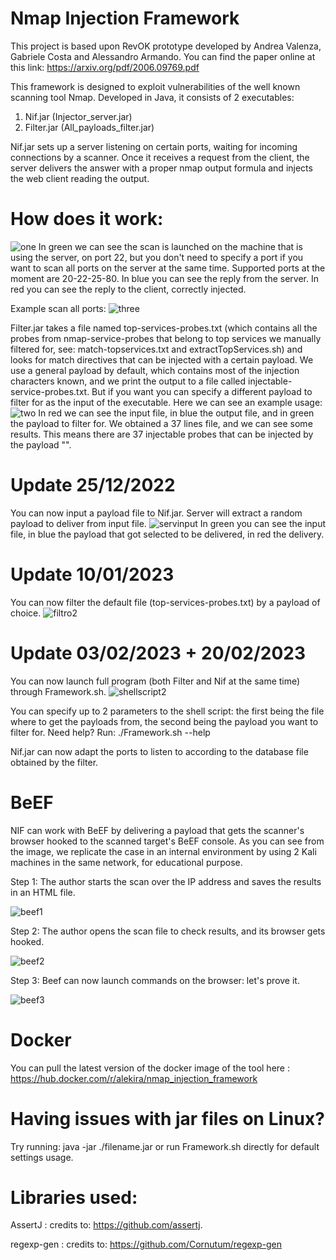 # Nmap Injection Framework
This project is based upon RevOK prototype developed by Andrea Valenza, Gabriele Costa and Alessandro Armando. You can find the paper online at this link: https://arxiv.org/pdf/2006.09769.pdf

This framework is designed to exploit vulnerabilities of the well known scanning tool Nmap.
Developed in Java, it consists of 2 executables:
1. Nif.jar (Injector_server.jar)
2. Filter.jar (All_payloads_filter.jar)

Nif.jar sets up a server listening on certain ports, waiting for incoming connections by a scanner.
Once it receives a request from the client, the server delivers the answer with a proper nmap output formula and injects the web client reading the output.

# How does it work:
![one](https://user-images.githubusercontent.com/89973113/208695942-f899937f-13a0-4695-87f6-5fad4b411e25.png)
In green we can see the scan is launched on the machine that is using the server, on port 22, but you don't need to specify a port 
if you want to scan all ports on the server at the same time. 
Supported ports at the moment are 20-22-25-80.
In blue you can see the reply from the server.
In red you can see the reply to the client, correctly injected.

Example scan all ports:
![three](https://user-images.githubusercontent.com/89973113/208711680-3f6bad71-f797-4352-912e-727196377a97.png)

Filter.jar takes a file named top-services-probes.txt (which contains all the probes from nmap-service-probes that belong to top services we manually filtered for, see: match-topservices.txt and extractTopServices.sh) and looks for match directives that can be injected with a certain payload. 
We use a general payload by default, which contains most of the injection characters known, and we print the output to a file called injectable-service-probes.txt. 
But if you want you can specify a different payload to filter for as the input of the executable.
Here we can see an example usage: 
![two](https://user-images.githubusercontent.com/89973113/208699089-ebb2e6c7-7661-41af-b4c3-919e434188e2.png)
In red we can see the input file, in blue the output file, and in green the payload to filter for.
We obtained a 37 lines file, and we can see some results. This means there are 37 injectable probes that can be injected by the payload "<script>alert(1)</script>".

# Update 25/12/2022

You can now input a payload file to Nif.jar. Server will extract a random payload to deliver from input file.
![servinput](https://user-images.githubusercontent.com/89973113/212331965-290f684c-fa8d-41b8-81c1-b267af5f5a8f.png)
In green you can see the input file, in blue the payload that got selected to be delivered, in red the delivery.

# Update 10/01/2023

You can now filter the default file (top-services-probes.txt) by a payload of choice.
![filtro2](https://user-images.githubusercontent.com/89973113/225991196-5a390267-a7a8-4862-82b7-42c687d81626.png)

# Update 03/02/2023 + 20/02/2023

You can now launch full program (both Filter and Nif at the same time) through Framework.sh.
![shellscript2](https://user-images.githubusercontent.com/89973113/225991324-bad50d57-2176-4671-930a-b98ab4c4feb4.png)

You can specify up to 2 parameters to the shell script: the first being the file where to get the payloads from, the second being the payload you want to filter for.
Need help? Run: ./Framework.sh --help

Nif.jar can now adapt the ports to listen to according to the database file obtained by the filter. 

# BeEF

NIF can work with BeEF by delivering a payload that gets the scanner's browser hooked to the scanned target's BeEF console. As you can see from the image, we replicate the case in an internal environment by using 2 Kali machines in the same network, for educational purpose.

Step 1: The author starts the scan over the IP address and saves the results in an HTML file.

![beef1](https://user-images.githubusercontent.com/89973113/215110126-183451d5-3877-4540-83bc-9b9ece576b5e.png)

Step 2: The author opens the scan file to check results, and its browser gets hooked.

![beef2](https://user-images.githubusercontent.com/89973113/215110165-bba9b7b4-452d-45b9-8535-d18914d50100.png)

Step 3: Beef can now launch commands on the browser: let's prove it.

![beef3](https://user-images.githubusercontent.com/89973113/215110192-9c417778-73c0-4b46-9779-3b16f02ddbfa.png)

# Docker

You can pull the latest version of the docker image of the tool here : https://hub.docker.com/r/alekira/nmap_injection_framework

# Having issues with jar files on Linux? 

Try running: java -jar ./filename.jar or run Framework.sh directly for default settings usage.

# Libraries used: 

AssertJ : credits to: https://github.com/assertj.

regexp-gen : credits to: https://github.com/Cornutum/regexp-gen
